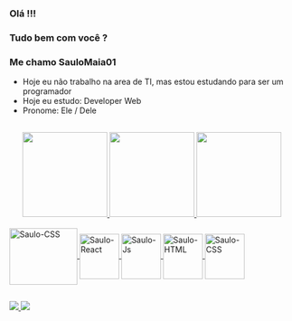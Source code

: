 ### Olá !!!
### Tudo bem com você ? 
### Me chamo SauloMaia01 

- Hoje eu não trabalho na area de TI, mas estou estudando para ser um programador
- Hoje eu estudo: Developer Web
- Pronome: Ele / Dele
##
<div align = "center">
  <a href="https://github.com/SauloMaia01">
  <img height = "150em" src = "https://github-readme-stats.vercel.app/api?username=SauloMaia01&show_icons=true&theme=dark&include_all_commits=true&count_private=true" />
  <img height="150em" src="https://github-readme-streak-stats.herokuapp.com/?user=SauloMaia01&hide_border=true&theme=nightowl&show_icons=true" />
  <img height = "150em" src = "https://github-readme-stats.vercel.app/api/top-langs/?username=SauloMaia01&layout=compact&langs_count=7&theme=dark" />
</div>

  <div style = "display: inline_block"> <br>
  <img align = "center" alt = "Saulo-CSS" height = "100" width = "120"src="https://cdn.jsdelivr.net/gh/devicons/devicon/icons/nextjs/nextjs-original-wordmark.svg" /> 
  <img align = "center" alt = "Saulo-React" height = "80" width = "70" src="https://cdn.jsdelivr.net/gh/devicons/devicon/icons/react/react-original-wordmark.svg">   
  <img align = "center" alt = "Saulo-Js" height = "80" width = "70" src = "https://cdn.jsdelivr.net/gh/devicons/devicon/icons/javascript/javascript-original.svg"> 
  <img align = "center" alt = "Saulo-HTML" height = "80" width = "70" src = "https://cdn.jsdelivr.net/gh/devicons/devicon/icons/html5/html5-original-wordmark.svg"> 
  <img align = "center" alt = "Saulo-CSS" height = "80" width = "70" src = "https://cdn.jsdelivr.net/gh/devicons/devicon/icons/css3/css3-original-wordmark.svg">
  
    
      
</div>
  
##
##  
  
<div> 
  
  <a href = "mailto:saulormaia@hotmail.com"> <img src = "https://img.shields.io/badge/-saulormaia@hotmail.com-%23333?style=for-the-badge&logo=gmail&logoColor=white" target = "_ blank"> 
  <a href="https://www.linkedin.com/in/saulo-maia-2930841a4" > <img src = "https://img.shields.io/badge/Saulo Maia-0077B5?style=for-the-badge&logo=linkedin&logoColor=white" target = "_ blank"> </a> 
